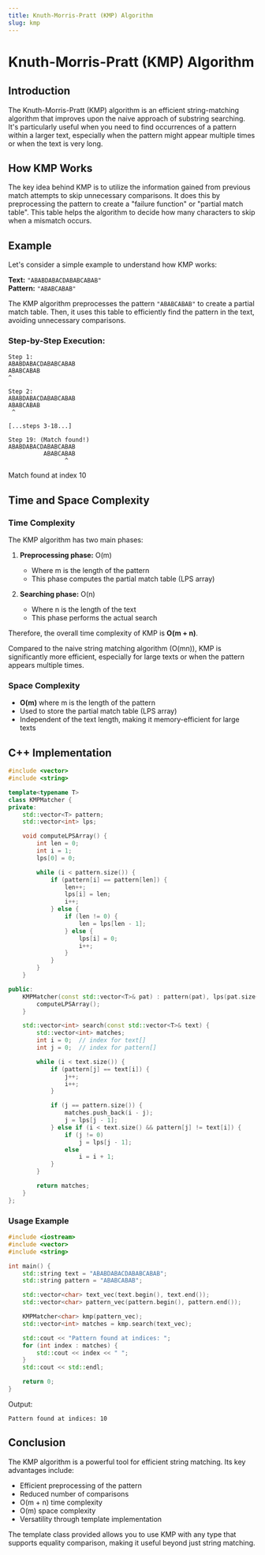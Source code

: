 ```yaml
---
title: Knuth-Morris-Pratt (KMP) Algorithm
slug: kmp
---
```


# Knuth-Morris-Pratt (KMP) Algorithm

## Introduction
The Knuth-Morris-Pratt (KMP) algorithm is an efficient string-matching algorithm that improves upon the naive approach of substring searching. It's particularly useful when you need to find occurrences of a pattern within a larger text, especially when the pattern might appear multiple times or when the text is very long.

## How KMP Works
The key idea behind KMP is to utilize the information gained from previous match attempts to skip unnecessary comparisons. It does this by preprocessing the pattern to create a "failure function" or "partial match table". This table helps the algorithm to decide how many characters to skip when a mismatch occurs.

## Example
Let's consider a simple example to understand how KMP works:

**Text:** `"ABABDABACDABABCABAB"`  
**Pattern:** `"ABABCABAB"`

The KMP algorithm preprocesses the pattern `"ABABCABAB"` to create a partial match table. Then, it uses this table to efficiently find the pattern in the text, avoiding unnecessary comparisons.

### Step-by-Step Execution:
```
Step 1:
ABABDABACDABABCABAB
ABABCABAB
^

Step 2:
ABABDABACDABABCABAB
ABABCABAB
 ^

[...steps 3-18...]

Step 19: (Match found!)
ABABDABACDABABCABAB
          ABABCABAB
                ^
```

Match found at index 10

## Time and Space Complexity

### Time Complexity
The KMP algorithm has two main phases:

1. **Preprocessing phase:** O(m)
   - Where m is the length of the pattern
   - This phase computes the partial match table (LPS array)

2. **Searching phase:** O(n)
   - Where n is the length of the text
   - This phase performs the actual search

Therefore, the overall time complexity of KMP is **O(m + n)**.

Compared to the naive string matching algorithm (O(mn)), KMP is significantly more efficient, especially for large texts or when the pattern appears multiple times.

### Space Complexity
- **O(m)** where m is the length of the pattern
- Used to store the partial match table (LPS array)
- Independent of the text length, making it memory-efficient for large texts

## C++ Implementation

```cpp
#include <vector>
#include <string>

template<typename T>
class KMPMatcher {
private:
    std::vector<T> pattern;
    std::vector<int> lps;

    void computeLPSArray() {
        int len = 0;
        int i = 1;
        lps[0] = 0;

        while (i < pattern.size()) {
            if (pattern[i] == pattern[len]) {
                len++;
                lps[i] = len;
                i++;
            } else {
                if (len != 0) {
                    len = lps[len - 1];
                } else {
                    lps[i] = 0;
                    i++;
                }
            }
        }
    }

public:
    KMPMatcher(const std::vector<T>& pat) : pattern(pat), lps(pat.size()) {
        computeLPSArray();
    }

    std::vector<int> search(const std::vector<T>& text) {
        std::vector<int> matches;
        int i = 0;  // index for text[]
        int j = 0;  // index for pattern[]

        while (i < text.size()) {
            if (pattern[j] == text[i]) {
                j++;
                i++;
            }

            if (j == pattern.size()) {
                matches.push_back(i - j);
                j = lps[j - 1];
            } else if (i < text.size() && pattern[j] != text[i]) {
                if (j != 0)
                    j = lps[j - 1];
                else
                    i = i + 1;
            }
        }

        return matches;
    }
};
```

### Usage Example

```cpp
#include <iostream>
#include <vector>
#include <string>

int main() {
    std::string text = "ABABDABACDABABCABAB";
    std::string pattern = "ABABCABAB";

    std::vector<char> text_vec(text.begin(), text.end());
    std::vector<char> pattern_vec(pattern.begin(), pattern.end());

    KMPMatcher<char> kmp(pattern_vec);
    std::vector<int> matches = kmp.search(text_vec);

    std::cout << "Pattern found at indices: ";
    for (int index : matches) {
        std::cout << index << " ";
    }
    std::cout << std::endl;

    return 0;
}
```

Output:
```
Pattern found at indices: 10
```

## Conclusion
The KMP algorithm is a powerful tool for efficient string matching. Its key advantages include:

- Efficient preprocessing of the pattern
- Reduced number of comparisons
- O(m + n) time complexity
- O(m) space complexity
- Versatility through template implementation

The template class provided allows you to use KMP with any type that supports equality comparison, making it useful beyond just string matching.